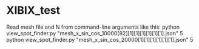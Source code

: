 # XIBIX_test
Read mesh file and N from command-line arguments like this:
python view_spot_finder.py "mesh_x_sin_cos_10000[82][1][1][1][1][1][1].json" 5
python view_spot_finder.py "mesh_x_sin_cos_20000[1][1][1][1][1][1].json" 5
